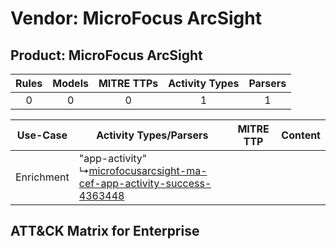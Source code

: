 Vendor: MicroFocus ArcSight
===========================
Product: MicroFocus ArcSight
----------------------------
| Rules | Models | MITRE TTPs | Activity Types | Parsers |
|:-----:|:------:|:----------:|:--------------:|:-------:|
|   0   |   0    |     0      |       1        |    1    |

|  Use-Case  | Activity Types/Parsers    | MITRE TTP | Content    |
|:----------:| ---- | --------- | ---- |
| Enrichment |  "app-activity"<br> ↳[microfocusarcsight-ma-cef-app-activity-success-4363448](Ps/pC_microfocusarcsightmacefappactivitysuccess4363448.md)<br> |    | [](RM/r_m_microfocus_arcsight_microfocus_arcsight_Enrichment.md) |

ATT&CK Matrix for Enterprise
----------------------------
